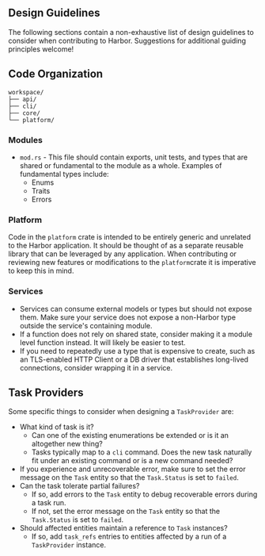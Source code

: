 ## Design Guidelines

The following sections contain a non-exhaustive list of design guidelines to consider when 
contributing to Harbor. Suggestions for additional guiding principles welcome!

## Code Organization

```
workspace/
├── api/
├── cli/
├── core/
└── platform/
```

### Modules

- `mod.rs` - This file should contain exports, unit tests, and types that are shared or fundamental 
  to the module as a whole. Examples of fundamental types include:
  - Enums
  - Traits
  - Errors

### Platform

Code in the `platform` crate is intended to be entirely generic and unrelated to the Harbor 
application. It should be thought of as a separate reusable library that can be leveraged by any 
application. When contributing or reviewing new features or modifications to the `platform`crate 
it is imperative to keep this in mind. 

### Services

- Services can consume external models or types but should not expose them. Make sure your
  service does not expose a non-Harbor type outside the service's containing module.
- If a function does not rely on shared state, consider making it a module level function 
  instead. It will likely be easier to test.
- If you need to repeatedly use a type that is expensive to create, such as an TLS-enabled HTTP 
  Client or a DB driver that establishes long-lived connections, consider wrapping it in a service.

## Task Providers

Some specific things to consider when designing a `TaskProvider` are:

- What kind of task is it?
  - Can one of the existing enumerations be extended or is it an altogether new thing?
  - Tasks typically map to a `cli` command. Does the new task naturally fit under an existing 
    command or is a new command needed?
- If you experience and unrecoverable error, make sure to set the error message on the `Task` entity
  so that the `Task.Status` is set to `failed`.
- Can the task tolerate partial failures?
  - If so, add errors to the `Task` entity to debug recoverable errors during a task run.
  - If not, set the error message on the `Task` entity so that the `Task.Status` is set to `failed`.
- Should affected entities maintain a reference to `Task` instances?
  - If so, add `task_refs` entries to entities affected by a run of a `TaskProvider` instance.

